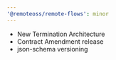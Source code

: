 ```yaml
---
'@remoteoss/remote-flows': minor
---
```


- New Termination Architecture
- Contract Amendment release
- json-schema versioning
